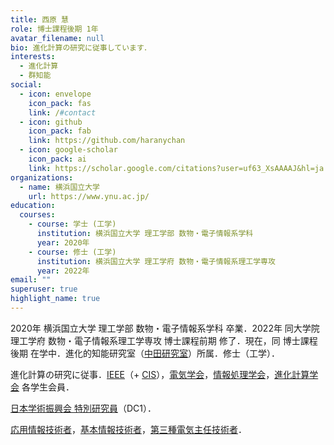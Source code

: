 ```yaml
---
title: 西原 慧
role: 博士課程後期 1年
avatar_filename: null
bio: 進化計算の研究に従事しています．
interests:
  - 進化計算
  - 群知能
social:
  - icon: envelope
    icon_pack: fas
    link: /#contact
  - icon: github
    icon_pack: fab
    link: https://github.com/haranychan
  - icon: google-scholar
    icon_pack: ai
    link: https://scholar.google.com/citations?user=uf63_XsAAAAJ&hl=ja
organizations:
  - name: 横浜国立大学
    url: https://www.ynu.ac.jp/
education:
  courses:
    - course: 学士 (工学)
      institution: 横浜国立大学 理工学部 数物・電子情報系学科
      year: 2020年
    - course: 修士 (工学)
      institution: 横浜国立大学 理工学府 数物・電子情報系理工学専攻
      year: 2022年
email: ""
superuser: true
highlight_name: true
---
```

<!-- This page is now ***Under Construction***. -->

2020年 横浜国立大学 理工学部 数物・電子情報系学科 卒業．2022年 同大学院 理工学府 数物・電子情報系理工学専攻 博士課程前期 修了．現在，同 博士課程後期 在学中．進化的知能研究室（[中田研究室](http://www.nkt.ynu.ac.jp/)）所属．修士（工学）．

進化計算の研究に従事．<!-- 特に，アルゴリズムとハイパーパラメータの，問題や探索状況への適応に興味を持つ． -->[IEEE](https://www.ieee.org/)（+ [CIS](https://cis.ieee.org/)），[電気学会](https://www.iee.jp/)，[情報処理学会](https://www.ipsj.or.jp/)，[進化計算学会](http://www.jpnsec.org/) 各学生会員．

[日本学術振興会 特別研究員](https://www.jsps.go.jp/j-pd/)（DC1）．

[応用情報技術者](https://www.jitec.ipa.go.jp/1_11seido/ap.html)，[基本情報技術者](https://www.jitec.ipa.go.jp/1_11seido/fe.html)，[第三種電気主任技術者](https://www.shiken.or.jp/examination/e-chief03.html)．

<!-- {{< icon name="download" pack="fas" >}} Download my {{< staticref "uploads/demo_resume.pdf" "newtab" >}}resumé{{< /staticref >}}. -->